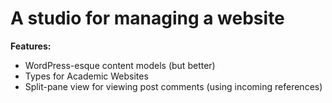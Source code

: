# A studio for managing a website

**Features:**

- WordPress-esque content models (but better)
- Types for Academic Websites
- Split-pane view for viewing post comments (using incoming references)

